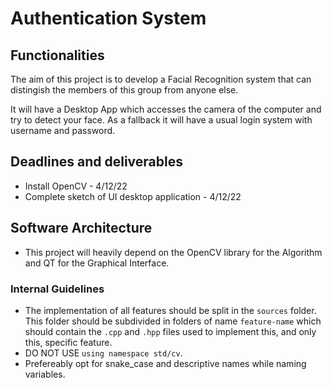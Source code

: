 # Authentication System

## Functionalities

The aim of this project is to develop a Facial Recognition system that can distingish the 
members of this group from anyone else.

It will have a Desktop App which accesses the camera of the computer and try to detect your face. 
As a fallback it will have a usual login system with username and password.

## Deadlines and deliverables

- Install OpenCV - 4/12/22
- Complete sketch of UI desktop application - 4/12/22

## Software Architecture

- This project will heavily depend on the OpenCV library for the Algorithm and QT for the Graphical Interface.

### Internal Guidelines

- The implementation of all features should be split in the `sources` folder. This folder should be subdivided in folders of name `feature-name` which should contain the `.cpp` and `.hpp` files used to implement this, and only this, specific feature.
- DO NOT USE `using namespace std/cv`.
- Prefereably opt for snake_case and descriptive names while naming variables.
